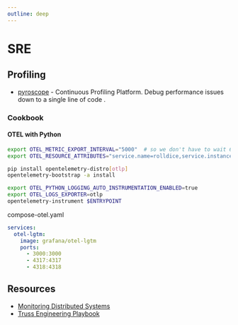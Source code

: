 ```yaml
---
outline: deep
---
```


# SRE

## Profiling

- [pyroscope](https://github.com/grafana/pyroscope) - Continuous Profiling Platform. Debug performance issues down to a single line of code .

### Cookbook

#### OTEL with Python

```bash
export OTEL_METRIC_EXPORT_INTERVAL="5000"  # so we don't have to wait 60s for metrics
export OTEL_RESOURCE_ATTRIBUTES="service.name=rolldice,service.instance.id=localhost:8082"

pip install opentelemetry-distro[otlp]
opentelemetry-bootstrap -a install

export OTEL_PYTHON_LOGGING_AUTO_INSTRUMENTATION_ENABLED=true
export OTEL_LOGS_EXPORTER=otlp
opentelemetry-instrument $ENTRYPOINT
```

compose-otel.yaml

```yaml
services:
  otel-lgtm:
    image: grafana/otel-lgtm
    ports:
      - 3000:3000
      - 4317:4317
      - 4318:4318
```

## Resources

- [Monitoring Distributed Systems](https://sre.google/sre-book/monitoring-distributed-systems/)
- [Truss Engineering Playbook](https://playbook.truss.dev/docs)
